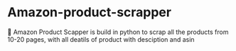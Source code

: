 # Amazon-product-scrapper
🤖 Amazon Product Scapper is build in python to scrap all the products from 10-20 pages, with all deatils of product with desciption and asin
